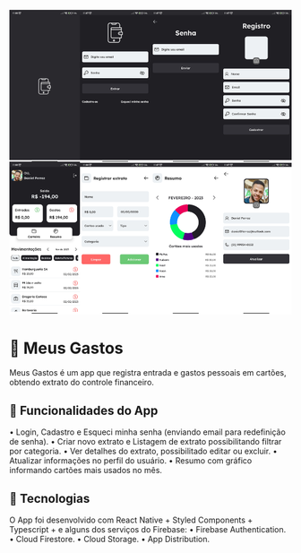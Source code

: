 ![App Screenshot](.github/cover.png)


# 📱 Meus Gastos
Meus Gastos é um app que registra entrada e gastos pessoais em cartões, obtendo extrato do controle financeiro.

## 📑 Funcionalidades do App

• Login, Cadastro e Esqueci minha senha (enviando email para redefinição de senha).
• Criar novo extrato e Listagem de extrato possibilitando filtrar por categoria.
• Ver detalhes do extrato, possibilitado editar ou excluir.
• Atualizar informações no perfil do usuário.
• Resumo com gráfico informando cartões mais usados no mês.

## 🤖 Tecnologias

O App foi desenvolvido com React Native + Styled Components + Typescript + e alguns dos serviços do Firebase:
• Firebase Authentication.
• Cloud Firestore.
• Cloud Storage.
• App Distribution.
